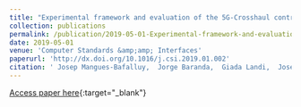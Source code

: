 ```yaml
---
title: "Experimental framework and evaluation of the 5G-Crosshaul control infrastructure"
collection: publications
permalink: /publication/2019-05-01-Experimental-framework-and-evaluation-of-the-5G-Crosshaul-control-infrastructure
date: 2019-05-01
venue: 'Computer Standards &amp;amp; Interfaces'
paperurl: 'http://dx.doi.org/10.1016/j.csi.2019.01.002'
citation: ' Josep Mangues-Bafalluy,  Jorge Baranda,  Giada Landi,  José Núñez-Martínez,  Ramon Casellas,  Shahzoob Chundrigar,  Antonio Oliva,  Alain Mourad,  Samer Talat,  Carla Chiasserini,  Josep Salvat, &quot;Experimental framework and evaluation of the 5G-Crosshaul control infrastructure.&quot; Computer Standards &amp;amp;amp; Interfaces, 2019.'
---
```

[Access paper here](http://dx.doi.org/10.1016/j.csi.2019.01.002){:target="_blank"}
